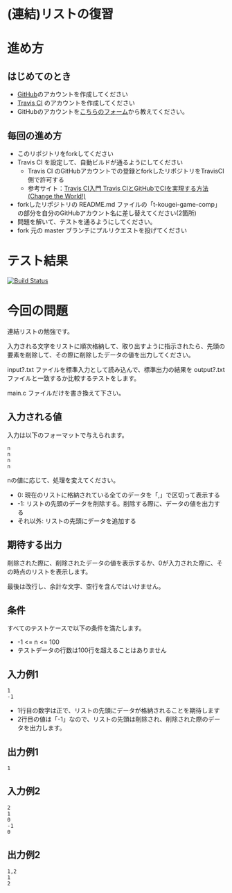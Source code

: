 # (連結)リストの復習

# 進め方
## はじめてのとき
* [GitHub](https://github.com/)のアカウントを作成してください
* [Travis CI](https://travis-ci.org/) のアカウントを作成してください
* GitHubのアカウントを[こちらのフォーム](https://goo.gl/forms/anAdoxqPKVt8sJGZ2)から教えてください。
## 毎回の進め方
* このリポジトリをforkしてください
* Travis CI を設定して、自動ビルドが通るようにしてください
   * Travis CI のGitHubアカウントでの登録とforkしたリポジトリをTravisCI側で許可する
   * 参考サイト：[Travis CI入門 Travis CIとGitHubでCIを実現する方法(Change the World!)](http://changesworlds.com/2014/09/introduction-to-travis-ci-and-github-001/)
* forkしたリポジトリの README.md ファイルの「t-kougei-game-comp」の部分を自分のGitHubアカウント名に差し替えてください(2箇所)
* 問題を解いて、テストを通るようにしてください。
* fork 元の master ブランチにプルリクエストを投げてください

# テスト結果

[![Build Status](https://travis-ci.org/t-kougei-game-comp-2018/03_list.svg?branch=master)](https://travis-ci.org/t-kougei-game-comp-2018/03_list)

# 今回の問題

連結リストの勉強です。

入力される文字をリストに順次格納して、取り出すように指示されたら、先頭の要素を削除して、その際に削除したデータの値を出力してください。

input?.txt ファイルを標準入力として読み込んで、標準出力の結果を output?.txt ファイルと一致するか比較するテストをします。

main.c ファイルだけを書き換えて下さい。

## 入力される値
入力は以下のフォーマットで与えられます。
~~~
n
n
n
n
~~~

nの値に応じて、処理を変えてください。
* 0: 現在のリストに格納されている全てのデータを「,」で区切って表示する
* -1: リストの先頭のデータを削除する。削除する際に、データの値を出力する
* それ以外: リストの先頭にデータを追加する

## 期待する出力

削除された際に、削除されたデータの値を表示するか、0が入力された際に、その時点のリストを表示します。

最後は改行し、余計な文字、空行を含んではいけません。

## 条件
すべてのテストケースで以下の条件を満たします。
* -1 <= n <= 100
* テストデータの行数は100行を超えることはありません

## 入力例1
~~~
1
-1
~~~
* 1行目の数字は正で、リストの先頭にデータが格納されることを期待します
* 2行目の値は「-1」なので、リストの先頭は削除され、削除された際のデータを出力します。

## 出力例1
~~~
1
~~~

## 入力例2
~~~
2
1
0
-1
0
~~~

## 出力例2
~~~
1,2
1
2
~~~
